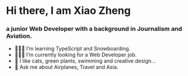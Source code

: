 
# Hi there, I am Xiao Zheng 
### a junior Web Developer with a background in Journalism and Aviation.

 
- 🏄🏼‍♀️  I’m learning TypeScript and Snowboarding.
- 👩🏻‍💻  I’m currently looking for a Web Developer job.
- 🌵  I like cats, green plants, swimming and creative design...
- 💬  Ask me about Airplanes, Travel and Asia.


